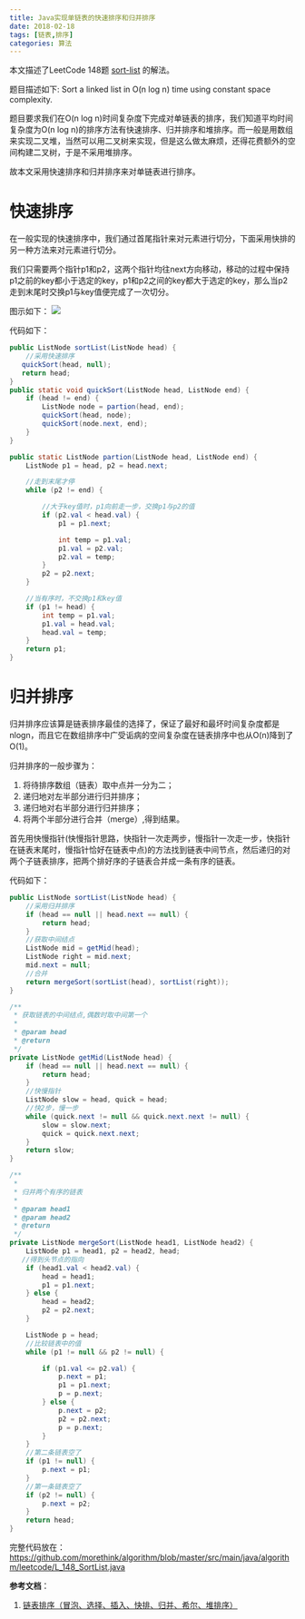 ```yaml
---
title: Java实现单链表的快速排序和归并排序
date: 2018-02-18
tags: [链表,排序]
categories: 算法
---
```


本文描述了LeetCode 148题 [sort-list](https://leetcode.com/problems/sort-list/description/) 的解法。

题目描述如下:
Sort a linked list in O(n log n) time using constant space complexity.

题目要求我们在O(n log n)时间复杂度下完成对单链表的排序，我们知道平均时间复杂度为O(n log n)的排序方法有快速排序、归并排序和堆排序。而一般是用数组来实现二叉堆，当然可以用二叉树来实现，但是这么做太麻烦，还得花费额外的空间构建二叉树，于是不采用堆排序。
<!-- more -->
故本文采用快速排序和归并排序来对单链表进行排序。

# 快速排序

在一般实现的快速排序中，我们通过首尾指针来对元素进行切分，下面采用快排的另一种方法来对元素进行切分。

我们只需要两个指针p1和p2，这两个指针均往next方向移动，移动的过程中保持p1之前的key都小于选定的key，p1和p2之间的key都大于选定的key，那么当p2走到末尾时交换p1与key值便完成了一次切分。

图示如下：
![](http://img.blog.csdn.net/20140326225106296?watermark/2/text/aHR0cDovL2Jsb2cuY3Nkbi5uZXQvZG91ZmVpX2Njc3Q=/font/5a6L5L2T/fontsize/400/fill/I0JBQkFCMA==/dissolve/70/gravity/SouthEast)

代码如下：
```java
public ListNode sortList(ListNode head) {
    //采用快速排序
   quickSort(head, null);
   return head;
}
public static void quickSort(ListNode head, ListNode end) {
    if (head != end) {
        ListNode node = partion(head, end);
        quickSort(head, node);
        quickSort(node.next, end);
    }
}

public static ListNode partion(ListNode head, ListNode end) {
    ListNode p1 = head, p2 = head.next;

    //走到末尾才停
    while (p2 != end) {

        //大于key值时，p1向前走一步，交换p1与p2的值
        if (p2.val < head.val) {
            p1 = p1.next;

            int temp = p1.val;
            p1.val = p2.val;
            p2.val = temp;
        }
        p2 = p2.next;
    }

    //当有序时，不交换p1和key值
    if (p1 != head) {
        int temp = p1.val;
        p1.val = head.val;
        head.val = temp;
    }
    return p1;
}
```

# 归并排序



归并排序应该算是链表排序最佳的选择了，保证了最好和最坏时间复杂度都是nlogn，而且它在数组排序中广受诟病的空间复杂度在链表排序中也从O(n)降到了O(1)。

归并排序的一般步骤为：
1. 将待排序数组（链表）取中点并一分为二；
2. 递归地对左半部分进行归并排序；
3. 递归地对右半部分进行归并排序；
4. 将两个半部分进行合并（merge）,得到结果。


首先用快慢指针(快慢指针思路，快指针一次走两步，慢指针一次走一步，快指针在链表末尾时，慢指针恰好在链表中点)的方法找到链表中间节点，然后递归的对两个子链表排序，把两个排好序的子链表合并成一条有序的链表。



代码如下：

```java
public ListNode sortList(ListNode head) {
    //采用归并排序
    if (head == null || head.next == null) {
        return head;
    }
    //获取中间结点
    ListNode mid = getMid(head);
    ListNode right = mid.next;
    mid.next = null;
    //合并
    return mergeSort(sortList(head), sortList(right));
}

/**
 * 获取链表的中间结点,偶数时取中间第一个
 *
 * @param head
 * @return
 */
private ListNode getMid(ListNode head) {
    if (head == null || head.next == null) {
        return head;
    }
    //快慢指针
    ListNode slow = head, quick = head;
    //快2步，慢一步
    while (quick.next != null && quick.next.next != null) {
        slow = slow.next;
        quick = quick.next.next;
    }
    return slow;
}

/**
 *
 * 归并两个有序的链表
 *
 * @param head1
 * @param head2
 * @return
 */
private ListNode mergeSort(ListNode head1, ListNode head2) {
    ListNode p1 = head1, p2 = head2, head;
   //得到头节点的指向
    if (head1.val < head2.val) {
        head = head1;
        p1 = p1.next;
    } else {
        head = head2;
        p2 = p2.next;
    }

    ListNode p = head;
    //比较链表中的值
    while (p1 != null && p2 != null) {

        if (p1.val <= p2.val) {
            p.next = p1;
            p1 = p1.next;
            p = p.next;
        } else {
            p.next = p2;
            p2 = p2.next;
            p = p.next;
        }
    }
    //第二条链表空了
    if (p1 != null) {
        p.next = p1;
    }
    //第一条链表空了
    if (p2 != null) {
        p.next = p2;
    }
    return head;
}
```


完整代码放在：
https://github.com/morethink/algorithm/blob/master/src/main/java/algorithm/leetcode/L_148_SortList.java


**参考文档**：
1. [链表排序（冒泡、选择、插入、快排、归并、希尔、堆排序）](http://www.cnblogs.com/TenosDoIt/p/3666585.html)
